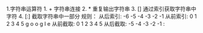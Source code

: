 1.字符串运算符
	1. + 字符串连接
	2. * 重复输出字符串
	3. [] 通过索引获取字符串中字符
	4. [:] 截取字符串中一部分
		规则：
		从后索引: -6 -5 -4 -3 -2 -1 
		从前索引:  0  1  2  3  4  5
			   g  o  o  g  l  e
		从前截取:  0  1  2  3  4  5
		从后截取: -5 -4 -3 -2 -1  :
